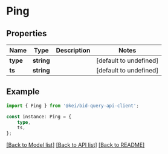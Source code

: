 # Ping


## Properties

Name | Type | Description | Notes
------------ | ------------- | ------------- | -------------
**type** | **string** |  | [default to undefined]
**ts** | **string** |  | [default to undefined]

## Example

```typescript
import { Ping } from '@kei/bid-query-api-client';

const instance: Ping = {
    type,
    ts,
};
```

[[Back to Model list]](../README.md#documentation-for-models) [[Back to API list]](../README.md#documentation-for-api-endpoints) [[Back to README]](../README.md)
